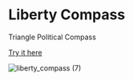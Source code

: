 # Liberty Compass

Triangle Political Compass

[Try it here](https://fyrware.github.io/liberty_compass/)

![liberty_compass (7)](https://user-images.githubusercontent.com/1518343/170610640-ee196032-2b4a-47b8-93c8-e1f7fa3dd040.png)

